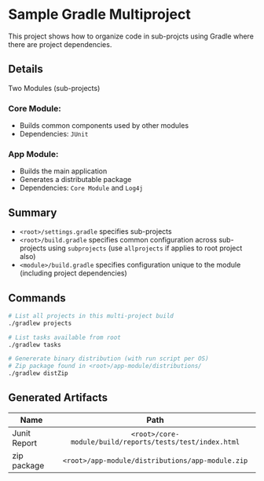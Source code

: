 # Sample Gradle Multiproject

This project shows how to organize code in sub-projcts using Gradle where there are project dependencies.

## Details

Two Modules (sub-projects)

### Core Module:
- Builds common components used by other modules
- Dependencies: `JUnit`

### App Module:
- Builds the main application
- Generates a distributable package
- Dependencies: `Core Module` and `Log4j`


## Summary
- `<root>/settings.gradle` specifies sub-projects
- `<root>/build.gradle` specifies common configuration across sub-projects using `subprojects` (use `allprojects` if applies to root project also)
- `<module>/build.gradle` specifies configuration unique to the module (including project dependencies)


## Commands

```bash
# List all projects in this multi-project build
./gradlew projects

# List tasks available from root
./gradlew tasks

# Genererate binary distribution (with run script per OS)
# Zip package found in <root>/app-module/distributions/
./gradlew distZip
```

## Generated Artifacts

| Name         | Path                                                     |
| ------------ |:--------------------------------------------------------:|
| Junit Report | `<root>/core-module/build/reports/tests/test/index.html` |
| zip package  | `<root>/app-module/distributions/app-module.zip`         |
